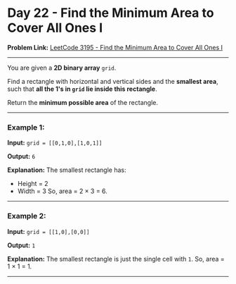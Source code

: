 # Day 22 - Find the Minimum Area to Cover All Ones I

**Problem Link:** [LeetCode 3195 - Find the Minimum Area to Cover All Ones I](https://leetcode.com/problems/find-the-minimum-area-to-cover-all-ones-i/)

---

You are given a **2D binary array** `grid`.

Find a rectangle with horizontal and vertical sides and the **smallest area**, such that **all the 1's in `grid` lie inside this rectangle**.

Return the **minimum possible area** of the rectangle.

---

### Example 1:

**Input:**
`grid = [[0,1,0],[1,0,1]]`

**Output:**
`6`

**Explanation:**
The smallest rectangle has:

* Height = 2
* Width = 3
  So, area = 2 × 3 = 6.

---

### Example 2:

**Input:**
`grid = [[1,0],[0,0]]`

**Output:**
`1`

**Explanation:**
The smallest rectangle is just the single cell with `1`.
So, area = 1 × 1 = 1.

---

